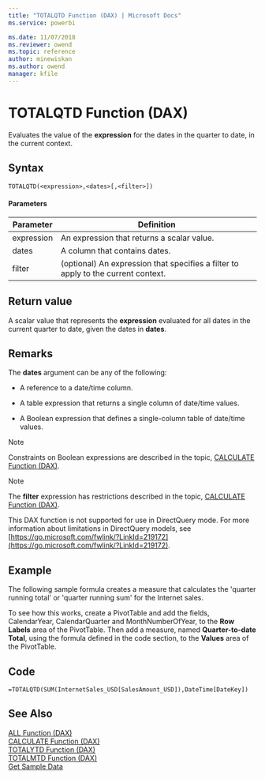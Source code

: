 ```yaml
---
title: "TOTALQTD Function (DAX) | Microsoft Docs"
ms.service: powerbi 

ms.date: 11/07/2018
ms.reviewer: owend
ms.topic: reference
author: minewiskan
ms.author: owend
manager: kfile
---
```

# TOTALQTD Function (DAX)
Evaluates the value of the **expression** for the dates in the quarter to date, in the current context.  
  
## Syntax  
  
```dax
TOTALQTD(<expression>,<dates>[,<filter>])  
```
  
#### Parameters  
  
|Parameter|Definition|  
|-------------|--------------|  
|expression|An expression that returns a scalar value.|  
|dates|A column that contains dates.|  
|filter|(optional) An expression that specifies a filter to apply to the current context.|  
  
## Return value  
A scalar value that represents the **expression** evaluated for all dates in the current quarter to date, given the dates in **dates**.  
  
## Remarks  
The **dates** argument can be any of the following:  
  
-   A reference to a date/time column.  
  
-   A table expression that returns a single column of date/time values.  
  
-   A Boolean expression that defines a single-column table of date/time values.  
  
> [!NOTE]  
> Constraints on Boolean expressions are described in the topic, [CALCULATE Function &#40;DAX&#41;](calculate-function-dax.md).  
  
> [!NOTE]  
> The **filter** expression has restrictions described in the topic, [CALCULATE Function &#40;DAX&#41;](calculate-function-dax.md).  
>   
> This DAX function is not supported for use in DirectQuery mode. For more information about limitations in DirectQuery models, see  [https://go.microsoft.com/fwlink/?LinkId=219172](https://go.microsoft.com/fwlink/?LinkId=219172).  
  
## Example  
The following sample formula creates a measure that calculates the 'quarter running total' or 'quarter running sum' for the Internet sales.  
  
To see how this works, create a PivotTable and add the fields, CalendarYear, CalendarQuarter and MonthNumberOfYear, to the **Row Labels** area of the PivotTable. Then add a measure, named **Quarter-to-date Total**, using the formula defined in the code section, to the **Values** area of the PivotTable.  
  
## Code  
  
```dax
=TOTALQTD(SUM(InternetSales_USD[SalesAmount_USD]),DateTime[DateKey])  
```
  
## See Also  
[ALL Function &#40;DAX&#41;](all-function-dax.md)  
[CALCULATE Function &#40;DAX&#41;](calculate-function-dax.md)  
[TOTALYTD Function &#40;DAX&#41;](totalytd-function-dax.md)  
[TOTALMTD Function &#40;DAX&#41;](totalmtd-function-dax.md)  
[Get Sample Data](https://go.microsoft.com/fwlink/?LinkId=164474)  
  
